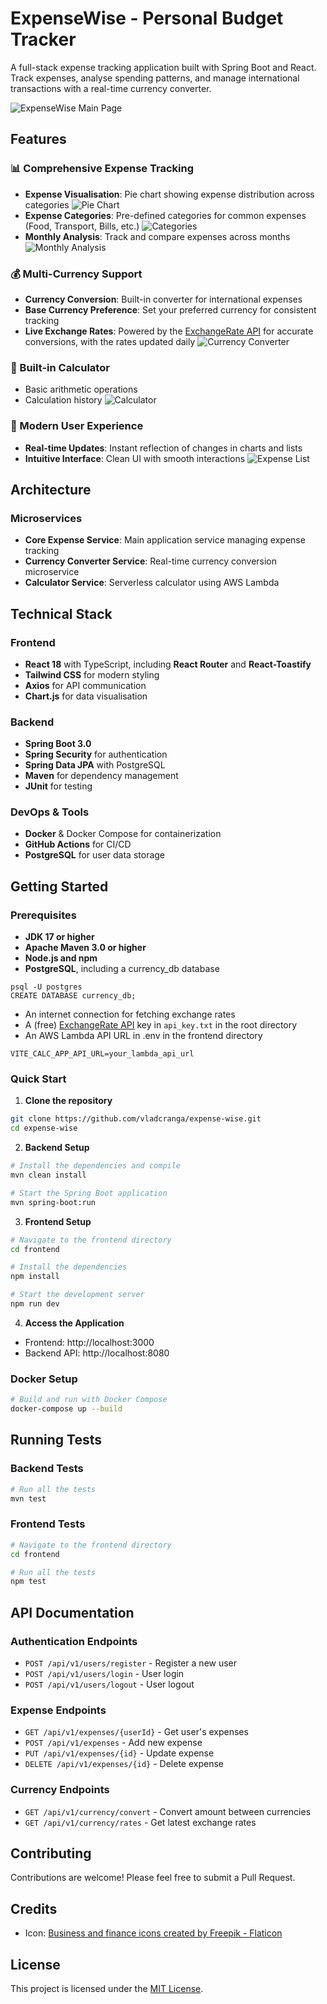 # ExpenseWise - Personal Budget Tracker

A full-stack expense tracking application built with Spring Boot and React. Track expenses, analyse spending patterns, and manage international transactions with a real-time currency converter.

![ExpenseWise Main Page](/frontend/public/index_page.png)

## Features

### 📊 Comprehensive Expense Tracking
- **Expense Visualisation**: Pie chart showing expense distribution across categories
![Pie Chart](/frontend/public/chart.png)
- **Expense Categories**: Pre-defined categories for common expenses (Food, Transport, Bills, etc.)
![Categories](/frontend/public/categories.png)
- **Monthly Analysis**: Track and compare expenses across months
![Monthly Analysis](/frontend/public/monthly_expenses.png)

### 💰 Multi-Currency Support
- **Currency Conversion**: Built-in converter for international expenses
- **Base Currency Preference**: Set your preferred currency for consistent tracking
- **Live Exchange Rates**: Powered by the [ExchangeRate API](https://www.exchangerate-api.com/) for accurate conversions, with the rates updated daily
![Currency Converter](/frontend/public/converter.png)

### 🧮 Built-in Calculator
- Basic arithmetic operations
- Calculation history
![Calculator](/frontend/public/calculator.png)

### 📱 Modern User Experience
- **Real-time Updates**: Instant reflection of changes in charts and lists
- **Intuitive Interface**: Clean UI with smooth interactions
![Expense List](/frontend/public/expenses_list.png)

## Architecture

### Microservices
- **Core Expense Service**: Main application service managing expense tracking
- **Currency Converter Service**: Real-time currency conversion microservice
- **Calculator Service**: Serverless calculator using AWS Lambda

## Technical Stack

### Frontend
- **React 18** with TypeScript, including **React Router** and **React-Toastify**
- **Tailwind CSS** for modern styling
- **Axios** for API communication
- **Chart.js** for data visualisation

### Backend
- **Spring Boot 3.0**
- **Spring Security** for authentication
- **Spring Data JPA** with PostgreSQL
- **Maven** for dependency management
- **JUnit** for testing

### DevOps & Tools
- **Docker** & Docker Compose for containerization
- **GitHub Actions** for CI/CD
- **PostgreSQL** for user data storage

## Getting Started

### Prerequisites
- **JDK 17 or higher**
- **Apache Maven 3.0 or higher**
- **Node.js and npm**
- **PostgreSQL**, including a currency_db database
```
psql -U postgres
CREATE DATABASE currency_db;
```
- An internet connection for fetching exchange rates
- A (free) [ExchangeRate API](https://www.exchangerate-api.com/) key in `api_key.txt` in the root directory
- An AWS Lambda API URL in .env in the frontend directory
```
VITE_CALC_APP_API_URL=your_lambda_api_url
```

### Quick Start

1. **Clone the repository**
```bash
git clone https://github.com/vladcranga/expense-wise.git
cd expense-wise
```

2. **Backend Setup**
```bash
# Install the dependencies and compile
mvn clean install

# Start the Spring Boot application
mvn spring-boot:run
```

3. **Frontend Setup**
```bash
# Navigate to the frontend directory
cd frontend

# Install the dependencies
npm install

# Start the development server
npm run dev
```

4. **Access the Application**
- Frontend: http://localhost:3000
- Backend API: http://localhost:8080

### Docker Setup
```bash
# Build and run with Docker Compose
docker-compose up --build
```

## Running Tests

### Backend Tests
```bash
# Run all the tests
mvn test
```

### Frontend Tests
```bash
# Navigate to the frontend directory
cd frontend

# Run all the tests
npm test
```

## API Documentation

### Authentication Endpoints
- `POST /api/v1/users/register` - Register a new user
- `POST /api/v1/users/login` - User login
- `POST /api/v1/users/logout` - User logout

### Expense Endpoints
- `GET /api/v1/expenses/{userId}` - Get user's expenses
- `POST /api/v1/expenses` - Add new expense
- `PUT /api/v1/expenses/{id}` - Update expense
- `DELETE /api/v1/expenses/{id}` - Delete expense

### Currency Endpoints
- `GET /api/v1/currency/convert` - Convert amount between currencies
- `GET /api/v1/currency/rates` - Get latest exchange rates

## Contributing
Contributions are welcome! Please feel free to submit a Pull Request.

## Credits
- Icon: [Business and finance icons created by Freepik - Flaticon](https://www.flaticon.com/free-icons/business-and-finance)

## License
This project is licensed under the [MIT License](https://opensource.org/license/MIT).
